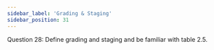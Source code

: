 ```yaml
---
sidebar_label: 'Grading & Staging'
sidebar_position: 31
---
```

Question 28: Define grading and staging and be familiar with table 2.5.